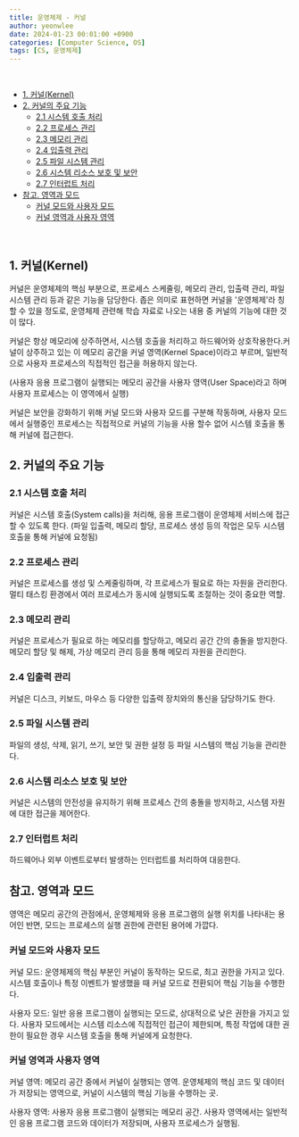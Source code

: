```yaml
---
title: 운영체제 - 커널
author: yeonwlee
date: 2024-01-23 00:01:00 +0900
categories: [Computer Science, OS]
tags: [CS, 운영체제]
---
```


<br>

- [1. 커널(Kernel)](#1-커널kernel)
- [2. 커널의 주요 기능](#2-커널의-주요-기능)
  - [2.1 시스템 호출 처리](#21-시스템-호출-처리)
  - [2.2 프로세스 관리](#22-프로세스-관리)
  - [2.3 메모리 관리](#23-메모리-관리)
  - [2.4 입출력 관리](#24-입출력-관리)
  - [2.5 파일 시스템 관리](#25-파일-시스템-관리)
  - [2.6 시스템 리소스 보호 및 보안](#26-시스템-리소스-보호-및-보안)
  - [2.7 인터럽트 처리](#27-인터럽트-처리)
- [참고. 영역과 모드](#참고-영역과-모드)
  - [커널 모드와 사용자 모드](#커널-모드와-사용자-모드)
  - [커널 영역과 사용자 영역](#커널-영역과-사용자-영역)

<br>

## 1. 커널(Kernel)

커널은 운영체제의 핵심 부분으로, 프로세스 스케줄링, 메모리 관리, 입출력 관리, 파일 시스템 관리 등과 같은 기능을 담당한다. 좁은 의미로 표현하면 커널을 '운영체제'라 칭할 수 있을 정도로, 운영체제 관련해 학습 자료로 나오는 내용 중 커널의 기능에 대한 것이 많다.

커널은 항상 메모리에 상주하면서, 시스템 호출을 처리하고 하드웨어와 상호작용한다.커널이 상주하고 있는 이 메모리 공간을 커널 영역(Kernel Space)이라고 부르며, 일반적으로 사용자 프로세스의 직접적인 접근을 허용하지 않는다.

(사용자 응용 프로그램이 실행되는 메모리 공간을 사용자 영역(User Space)라고 하며 사용자 프로세스는 이 영역에서 실행)

커널은 보안을 강화하기 위해 커널 모드와 사용자 모드를 구분해 작동하며, 사용자 모드에서 실행중인 프로세스는 직접적으로 커널의 기능을 사용 할수 없어 시스템 호출을 통해 커널에 접근한다.

## 2. 커널의 주요 기능

### 2.1 시스템 호출 처리

커널은 시스템 호출(System calls)을 처리해, 응용 프로그램이 운영체제 서비스에 접근할 수 있도록 한다. (파일 입출력, 메모리 할당, 프로세스 생성 등의 작업은 모두 시스템 호출을 통해 커널에 요청됨)

### 2.2 프로세스 관리

커널은 프로세스를 생성 및 스케줄링하며, 각 프로세스가 필요로 하는 자원을 관리한다. 멀티 태스킹 환경에서 여러 프로세스가 동시에 실행되도록 조절하는 것이 중요한 역할.

### 2.3 메모리 관리

커널은 프로세스가 필요로 하는 메모리를 할당하고, 메모리 공간 간의 충돌을 방지한다. 메모리 할당 및 해제, 가상 메모리 관리 등을 통해 메모리 자원을 관리한다.

### 2.4 입출력 관리

커널은 디스크, 키보드, 마우스 등 다양한 입출력 장치와의 통신을 담당하기도 한다.

### 2.5 파일 시스템 관리

파일의 생성, 삭제, 읽기, 쓰기, 보안 및 권한 설정 등 파일 시스템의 핵심 기능을 관리한다.

### 2.6 시스템 리소스 보호 및 보안

커널은 시스템의 안전성을 유지하기 위해 프로세스 간의 충돌을 방지하고, 시스템 자원에 대한 접근을 제어한다.

### 2.7 인터럽트 처리

하드웨어나 외부 이벤트로부터 발생하는 인터럽트를 처리하여 대응한다.

## 참고. 영역과 모드

영역은 메모리 공간의 관점에서, 운영체제와 응용 프로그램의 실행 위치를 나타내는 용어인 반면, 모드는 프로세스의 실행 권한에 관련된 용어에 가깝다.

### 커널 모드와 사용자 모드

커널 모드: 운영체제의 핵심 부분인 커널이 동작하는 모드로, 최고 권한을 가지고 있다. 시스템 호출이나 특정 이벤트가 발생했을 때 커널 모드로 전환되어 핵심 기능을 수행한다.

사용자 모드: 일반 응용 프로그램이 실행되는 모드로, 상대적으로 낮은 권한을 가지고 있다. 사용자 모드에서는 시스템 리소스에 직접적인 접근이 제한되며, 특정 작업에 대한 권한이 필요한 경우 시스템 호출을 통해 커널에게 요청한다.

### 커널 영역과 사용자 영역

커널 영역: 메모리 공간 중에서 커널이 실행되는 영역. 운영체제의 핵심 코드 및 데이터가 저장되는 영역으로, 커널이 시스템의 핵심 기능을 수행하는 곳.

사용자 영역: 사용자 응용 프로그램이 실행되는 메모리 공간. 사용자 영역에서는 일반적인 응용 프로그램 코드와 데이터가 저장되며, 사용자 프로세스가 실행됨.
